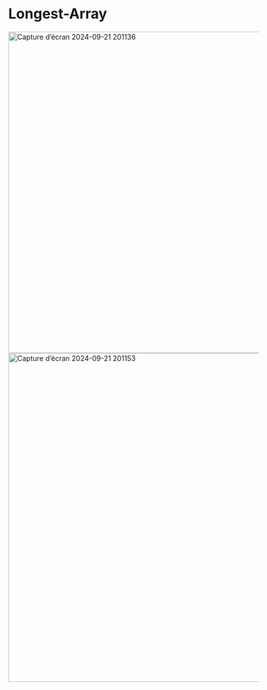 # Longest-Array
<img width="647" alt="Capture d’écran 2024-09-21 201136" src="https://github.com/user-attachments/assets/adbb3bcb-d336-4f68-aae0-8d4aa540f6d8">
<img width="662" alt="Capture d’écran 2024-09-21 201153" src="https://github.com/user-attachments/assets/d9a8a022-0e82-47d0-a8d6-11a49a16273c">
